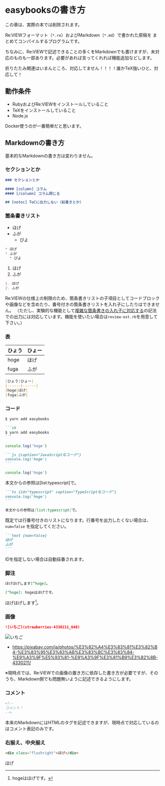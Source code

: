 # easybooksの書き方

この章は、実際の本では削除されます。


Re:VIEWフォーマット（`*.re`）およびMarkdown（`*.md`）で書かれた原稿を
まとめてコンパイルするプログラムです。

ちなみに、Re:VIEWで記述できることの多くをMarkdownでも書けますが、未対応のものも一部あります。必要があれば言ってくれれば機能追加などします。

折りたたみ関連はいまんところ、対応してません！！！！誰かTeX強いひと、対応して！

## 動作条件

* RubyおよびRe:VIEWをインストールしていること
* TeXをインストールしていること
* Node.js

Docker使うのが一番簡単だと思います。

## Markdownの書き方

基本的なMarkdownの書き方は変わりません。

### セクションとか

```md {caption="セクションの書き方"}
### セクションとか

#### [column] コラム
#### [/column] コラム閉じる

## [notoc] ToCに出力しない（前書きとか）
```

### 箇条書きリスト

* ほげ
* ふが
  * ぴよ

```md {caption="箇条書きリストの書き方"}
* ほげ
* ふが
  * ぴよ
```

1. ほげ
2. ふが

```md {caption="番号付き箇条書きリストの書き方"}
1. ほげ
2. ふが
```

Re:VIEWの仕様上の制限のため、箇条書きリストの子項目としてコードブロックや画像などを含めたり、番号付きの箇条書きリストを入れ子にしたりはできません。
（ただし、実験的な機能として[複雑な箇条書きの入れ子に対応する](https://review-knowledge-ja.readthedocs.io/ja/latest/reviewext/nest.html)の記法での出力には対応しています。機能を使いたい場合は`review-ext.rb`を用意して下さい。）

### 表

|ひょう|ひょー|
|------|------|
|hoge|ほげ|
|fuga|ふが|

```md {caption="Markdownなら表も簡単です"}
|ひょう|ひょー|
|------|------|
|hoge|ほげ|
|fuga|ふが|
```

### コード

```sh
$ yarn add easybooks
```

````md {caption="言語にshを指定するとRe:VIEWでいうcmdに変換されます"}
```sh
$ yarn add easybooks
```
````

```js {caption="JavaScriptなコード"}
console.log('hoge')
```

````md {caption="captionの指定もできます"}
```js {caption="JavaScriptなコード"}
console.log('hoge')
```
````

```ts {id="typescript" caption="TypeScriptなコード"}
console.log('hoge')
```

本文からの参照は[list:typescript]で。

````md {caption="IDも指定できます"}
```ts {id="typescript" caption="TypeScriptなコード"}
console.log('hoge')
```

本文からの参照は[list:typescript]で。
````

既定では行番号付きのリストになります。行番号を出力したくない場合は、`num=false` を指定してください。

````md {caption="行番号なしのリストにもできます"}
```text {num=false}
ほげ
ふが
```
````

IDを指定しない場合は自動採番されます。

### 脚注

```md {caption="脚注の書き方"}
ほげほげします[^hoge]。

[^hoge]: hogeはほげです。
```

ほげほげします[^hoge]。

[^hoge]: hogeはほげです。

### 画像

```md
![いちご](strawberries-4330211_640)
```

![いちご](strawberries-4330211_640)

* https://pixabay.com/ja/photos/%E3%82%A4%E3%83%81%E3%82%B4-%E3%83%95%E3%83%AB%E3%83%BC%E3%83%84-%E9%A3%9F%E5%93%81-%E9%A3%9F%E3%81%B9%E3%82%8B-4330211/

※現時点では、Re:VIEWでの画像の置き方に依存した書き方が必要ですが、そのうち、Markdown側でも問題無いように記述できるようにします。


### コメント

````md {caption="コメント"}
<!--
コメント！
-->
````

<!--
コメント！
-->

本来のMarkdownにはHTMLのタグを記述できますが、現時点で対応しているのはコメント表記のみです。

### 右揃え、中央揃え

````md {caption="右揃え"}
<div class="flushright">ほげ</div>
````

<div class="flushright">ほげ</div>

